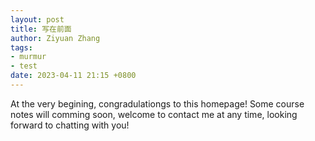 ```yaml
---
layout: post
title: 写在前面
author: Ziyuan Zhang
tags:
- murmur
- test
date: 2023-04-11 21:15 +0800
---
```

At the very begining, congradulationgs to this homepage!
Some course notes will comming soon, welcome to contact me at any time, looking forward to chatting with you!
